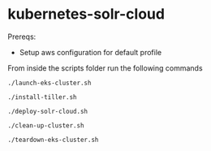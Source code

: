 # kubernetes-solr-cloud

Prereqs:

* Setup aws configuration for default profile

From inside the scripts folder run the following commands

    ./launch-eks-cluster.sh

    ./install-tiller.sh
    
    ./deploy-solr-cloud.sh
    
    ./clean-up-cluster.sh

    ./teardown-eks-cluster.sh